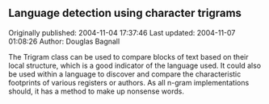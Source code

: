 ## Language detection using character trigrams

Originally published: 2004-11-04 17:37:46
Last updated: 2004-11-07 01:08:26
Author: Douglas Bagnall

The Trigram class can be used to compare blocks of text based on their local structure, which is a good indicator of the language used.  It could also be used within a language to discover and compare the characteristic footprints of various registers or authors.  As all n-gram implementations should, it has a method to make up nonsense words.